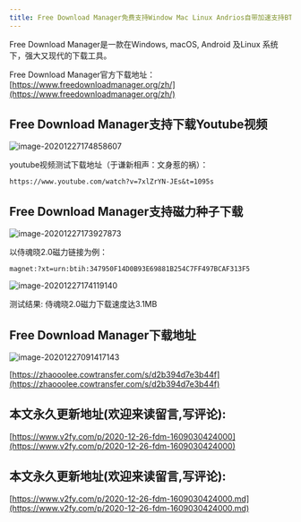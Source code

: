 ```yaml
---
title: Free Download Manager免费支持Window Mac Linux Andrios自带加速支持BT的通用开源下载工具
---
```


Free Download Manager是一款在Windows, macOS, Android 及Linux 系统下，强大又现代的下载工具。

Free Download Manager官方下载地址：[https://www.freedownloadmanager.org/zh/](https://www.freedownloadmanager.org/zh/)

## Free Download Manager支持下载Youtube视频

![image-20201227174858607](https://www.v2fy.com/asset/0i/jikemiji/jikemiji-md/2020-12-26-fdm-1609030424000.assets/image-20201227174858607.png)

youtube视频测试下载地址（于谦新相声：文身惹的祸）： 

```
https://www.youtube.com/watch?v=7xlZrYN-JEs&t=1095s
```



## Free Download Manager支持磁力种子下载



![image-20201227173927873](https://www.v2fy.com/asset/0i/jikemiji/jikemiji-md/2020-12-26-fdm-1609030424000.assets/image-20201227173927873.png)

以侍魂晓2.0磁力链接为例：

```
magnet:?xt=urn:btih:347950F14D0B93E69881B254C7FF497BCAF313F5
```

![image-20201227174119140](https://www.v2fy.com/asset/0i/jikemiji/jikemiji-md/2020-12-26-fdm-1609030424000.assets/image-20201227174119140.png)



测试结果: 侍魂晓2.0磁力下载速度达3.1MB



## Free Download Manager下载地址



![image-20201227091417143](https://www.v2fy.com/asset/0i/jikemiji/jikemiji-md/2020-12-26-fdm-1609030424000.assets/image-20201227091417143.png)



[https://zhaooolee.cowtransfer.com/s/d2b394d7e3b44f](https://zhaooolee.cowtransfer.com/s/d2b394d7e3b44f)



## 本文永久更新地址(欢迎来读留言,写评论):

[https://www.v2fy.com/p/2020-12-26-fdm-1609030424000](https://www.v2fy.com/p/2020-12-26-fdm-1609030424000)

## 本文永久更新地址(欢迎来读留言,写评论):

[https://www.v2fy.com/p/2020-12-26-fdm-1609030424000.md](https://www.v2fy.com/p/2020-12-26-fdm-1609030424000.md)
